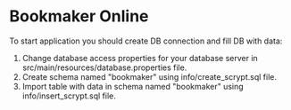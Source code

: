 # Bookmaker Online

To start application you should create DB connection and fill DB with data:
1. Change database access properties for your database server in src/main/resources/database.properties file.
2. Create schema named "bookmaker" using info/create_scrypt.sql file.
3. Import table with data in schema named "bookmaker" using info/insert_scrypt.sql file.